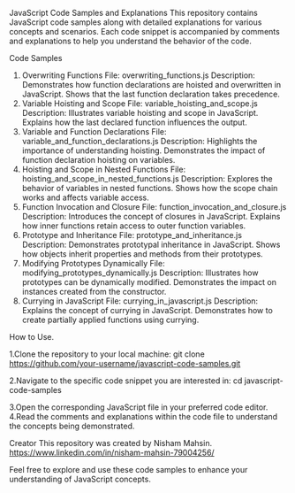 JavaScript Code Samples and Explanations
This repository contains JavaScript code samples along with detailed explanations for various concepts and scenarios. Each code snippet is accompanied by comments and explanations to help you understand the behavior of the code.

Code Samples
1. Overwriting Functions
File: overwriting_functions.js
Description:
Demonstrates how function declarations are hoisted and overwritten in JavaScript.
Shows that the last function declaration takes precedence.
2. Variable Hoisting and Scope
File: variable_hoisting_and_scope.js
Description:
Illustrates variable hoisting and scope in JavaScript.
Explains how the last declared function influences the output.
3. Variable and Function Declarations
File: variable_and_function_declarations.js
Description:
Highlights the importance of understanding hoisting.
Demonstrates the impact of function declaration hoisting on variables.
4. Hoisting and Scope in Nested Functions
File: hoisting_and_scope_in_nested_functions.js
Description:
Explores the behavior of variables in nested functions.
Shows how the scope chain works and affects variable access.
5. Function Invocation and Closure
File: function_invocation_and_closure.js
Description:
Introduces the concept of closures in JavaScript.
Explains how inner functions retain access to outer function variables.
6. Prototype and Inheritance
File: prototype_and_inheritance.js
Description:
Demonstrates prototypal inheritance in JavaScript.
Shows how objects inherit properties and methods from their prototypes.
7. Modifying Prototypes Dynamically
File: modifying_prototypes_dynamically.js
Description:
Illustrates how prototypes can be dynamically modified.
Demonstrates the impact on instances created from the constructor.
8. Currying in JavaScript
File: currying_in_javascript.js
Description:
Explains the concept of currying in JavaScript.
Demonstrates how to create partially applied functions using currying.

How to Use.

1.Clone the repository to your local machine:
  git clone https://github.com/your-username/javascript-code-samples.git
  
2.Navigate to the specific code snippet you are interested in:
  cd javascript-code-samples
  
3.Open the corresponding JavaScript file in your preferred code editor.
4.Read the comments and explanations within the code file to understand the concepts being demonstrated.

Creator
This repository was created by Nisham Mahsin.
https://www.linkedin.com/in/nisham-mahsin-79004256/

Feel free to explore and use these code samples to enhance your understanding of JavaScript concepts.

